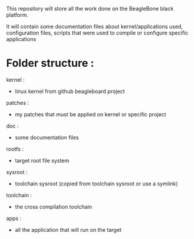 This repository will store all the work done on the BeagleBone black platform. 

It will contain some documentation files about kernel/applications used, configuration files, scripts that were used to compile or configure specific applications


Folder structure :
==================

kernel :
- linux kernel from github beagleboard project

patches :
- my patches that must be applied on kernel or specific project

doc :
- some documentation files

rootfs :
- target root file system

sysroot :
- toolchain sysroot (copied from toolchain sysroot or use a symlink)

toolchain :
- the cross compilation toolchain

apps :
- all the application that will run on the target

